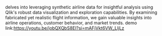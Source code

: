 delves into leveraging synthetic airline data for insightful analysis using Qlik's robust data visualization and exploration capabilities. By examining fabricated yet realistic flight information, we gain valuable insights into airline operations, customer behavior, and market trends.
demo link:https://youtu.be/jobQXQbS8EI?si=mAFjVkt6VW_LljLz
